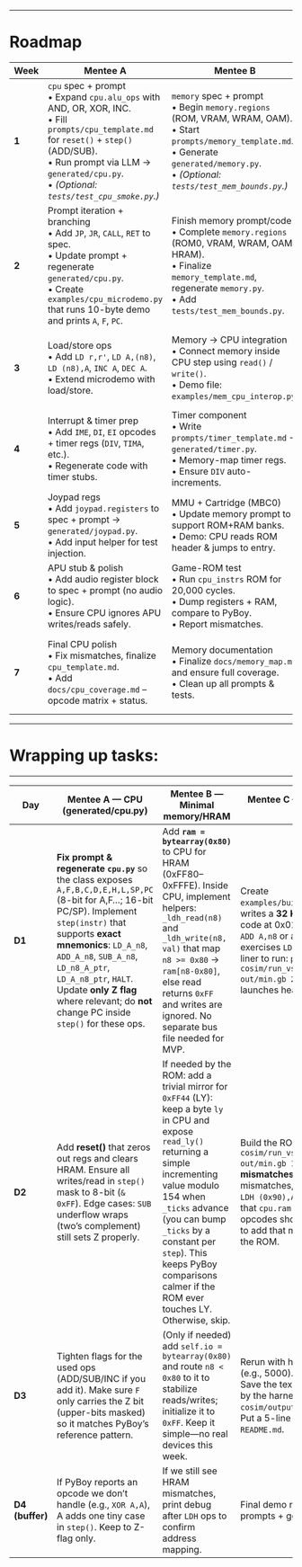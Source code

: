 
---


# Roadmap

| Week  | Mentee A                                                                                                                                                                                                            | Mentee B                                                                                                                                                                    | Mentee C                                                                                                                                                                  |
| ----- | ----------------------------------------------------------------------------------------------------------------------------------------------------------------------------------------------------------------------------------------- | ------------------------------------------------------------------------------------------------------------------------------------------------------------------------------------------------------- | ---------------------------------------------------------------------------------------------------------------------------------------------------------------------------------------------------- |
| **1** | `cpu` spec + prompt<br>• Expand `cpu.alu_ops` with AND, OR, XOR, INC.<br>• Fill `prompts/cpu_template.md` for `reset()` + `step()` (ADD/SUB).<br>• Run prompt via LLM → `generated/cpu.py`.<br>• *(Optional: `tests/test_cpu_smoke.py`.)* | `memory` spec + prompt<br>• Begin `memory.regions` (ROM, VRAM, WRAM, OAM).<br>• Start `prompts/memory_template.md`.<br>• Generate `generated/memory.py`.<br>• *(Optional: `tests/test_mem_bounds.py`.)* | `ppu` spec + prompt<br>• Add `STAT`, `SCY`, `SCX`, `WY`, `WX`.<br>• Write `prompts/ppu_template.md` → `generated/ppu.py`.<br>• Add `tests/test_ppu_regs.py`.                                         |
| **2** | Prompt iteration + branching<br>• Add `JP`, `JR`, `CALL`, `RET` to spec.<br>• Update prompt + regenerate `generated/cpu.py`.<br>• Create `examples/cpu_microdemo.py` that runs 10-byte demo and prints `A`, `F`, `PC`.                    | Finish memory prompt/code<br>• Complete `memory.regions` (ROM0, VRAM, WRAM, OAM, HRAM).<br>• Finalize `memory_template.md`, regenerate `memory.py`.<br>• Add `tests/test_mem_bounds.py`.                | PyBoy harness + test<br>• Build `cosim/pyboy_harness.py` (step ROM 50 cycles, dump `{A,F,PC}`).<br>• Write `tests/test_cpu_vs_pyboy.py`: compare one ADD step.<br>• Demo in `examples/run_pyboy.py`. |
| **3** | Load/store ops<br>• Add `LD r,r'`, `LD A,(n8)`, `LD (n8),A`, `INC A`, `DEC A`.<br>• Extend microdemo with load/store.                                                                                                                     | Memory → CPU integration<br>• Connect memory inside CPU step using `read()` / `write()`.<br>• Demo file: `examples/mem_cpu_interop.py`.                                                                 | Harness v1<br>• Upgrade to step until PC reaches target.<br>• Dump full registers + RAM.<br>• Extend `tests/test_cpu_vs_pyboy.py` to validate `LD` ops.                                              |
| **4** | Interrupt & timer prep<br>• Add `IME`, `DI`, `EI` opcodes + timer regs (`DIV`, `TIMA`, etc.).<br>• Regenerate code with timer stubs.                                                                                                      | Timer component<br>• Write `prompts/timer_template.md` → `generated/timer.py`.<br>• Memory-map timer regs.<br>• Ensure `DIV` auto-increments.                                                           | Integration runner<br>• Build `cosim/run_vs_pyboy.py` to run emulator & PyBoy side-by-side for 5000 cycles.<br>• Log all mismatches.                                                                 |
| **5** | Joypad regs<br>• Add `joypad.registers` to spec + prompt → `generated/joypad.py`.<br>• Add input helper for test injection.                                                                                                              | MMU + Cartridge (MBC0)<br>• Update memory prompt to support ROM+RAM banks.<br>• Demo: CPU reads ROM header & jumps to entry.                                                                             | PPU LY counter<br>• In `ppu.py`, increment `LY` every 456 cycles.<br>• Compare LY trace vs PyBoy → `tests/test_ly_vs_pyboy.py`.                                                                      |
| **6** | APU stub & polish<br>• Add audio register block to spec + prompt (no audio logic).<br>• Ensure CPU ignores APU writes/reads safely.                                                                                                       | Game-ROM test<br>• Run `cpu_instrs` ROM for 20,000 cycles.<br>• Dump registers + RAM, compare to PyBoy.<br>• Report mismatches.                                                                         | Continuous diff output<br>• Enhance `run_vs_pyboy.py` to export CSV mismatch log per cycle.<br>• Upload as CI artifact.                                                                              |
| **7** | Final CPU polish<br>• Fix mismatches, finalize `cpu_template.md`.<br>• Add `docs/cpu_coverage.md` – opcode matrix + status.                                                                                                               | Memory documentation<br>• Finalize `docs/memory_map.md` and ensure full coverage.<br>• Clean up all prompts & tests.                                                                                    | Final demo + wrap-up<br>• Create `examples/run_full_loop.py`.<br>• Record GIF of emulator booting.<br>• Polish `README.md` + final slide deck.                                                       |



---

# Wrapping up tasks:


---
| Day             | Mentee A — CPU (generated/cpu.py)                                                                                                                                                                                                                                                                                                                | Mentee B — Minimal memory/HRAM                                                                                                                                                                                                                                                                                         | Mentee C — ROM & Harness run                                                                                                                                                                                                                                                            |
| --------------- | ------------------------------------------------------------------------------------------------------------------------------------------------------------------------------------------------------------------------------------------------------------------------------------------------------------------------------------------------ | ---------------------------------------------------------------------------------------------------------------------------------------------------------------------------------------------------------------------------------------------------------------------------------------------------------------------- | --------------------------------------------------------------------------------------------------------------------------------------------------------------------------------------------------------------------------------------------------------------------------------------- |
| **D1**          | **Fix prompt & regenerate `cpu.py`** so the class exposes `A,F,B,C,D,E,H,L,SP,PC` (8-bit for A,F…; 16-bit PC/SP). Implement `step(instr)` that supports **exact mnemonics**: `LD_A_n8`, `ADD_A_n8`, `SUB_A_n8`, `LD_n8_A_ptr`, `LD_A_n8_ptr`, `HALT`. Update **only Z flag** where relevant; do **not** change PC inside `step()` for these ops. | Add **`ram = bytearray(0x80)`** to CPU for HRAM (0xFF80–0xFFFE). Inside CPU, implement helpers: `_ldh_read(n8)` and `_ldh_write(n8, val)` that map `n8 >= 0x80` → `ram[n8-0x80]`, else read returns `0xFF` and writes are ignored. No separate bus file needed for MVP.                                                | Create `examples/build_min_rom.py` that writes a **32 KB MBC0 ROM** with code at 0x0100: e.g., `LD A,5; ADD A,n8` or a tiny loop that also exercises `LDH`. Provide a one-liner to run: `python cosim/run_vs_pyboy.py out/min.gb 200`. Verify script launches headless PyBoy.           |
| **D2**          | Add **reset()** that zeros out regs and clears HRAM. Ensure all writes/read in `step()` mask to 8-bit (`& 0xFF`). Edge cases: `SUB` underflow wraps (two’s complement) still sets Z properly.                                                                                                                                                    | If needed by the ROM: add a trivial mirror for `0xFF44` (LY): keep a byte `ly` in CPU and expose `read_ly()` returning a simple incrementing value modulo 154 when `_ticks` advance (you can bump `_ticks` by a constant per `step`). This keeps PyBoy comparisons calmer if the ROM ever touches LY. Otherwise, skip. | Build the ROM and run: `python cosim/run_vs_pyboy.py out/min.gb 1000`. **Record mismatches.** If you see `HRAM[10]` mismatches, confirm we wrote `LDH (0x90),A` somewhere and that `cpu.ram[0x10]` matches. If opcodes show `UNIMPL_XX`, tell A to add that mnemonic or change the ROM. |
| **D3**          | Tighten flags for the used ops (ADD/SUB/INC if you add it). Make sure `F` only carries the Z bit (upper-bits masked) so it matches PyBoy’s reference pattern.                                                                                                                                                                                    | (Only if needed) add `self.io = bytearray(0x80)` and route `n8 < 0x80` to it to stabilize reads/writes; initialize it to `0xFF`. Keep it simple—no real devices this week.                                                                                                                                             | Rerun with higher step count (e.g., 5000). **Goal:** `mismatches=0`. Save the text output produced by the harness (it writes to `cosim/output_run_vs_pyboy.txt`). Put a 5-line “How to run” in `README.md`.                                                                             |
| **D4 (buffer)** | If PyBoy reports an opcode we don’t handle (e.g., `XOR A,A`), A adds one tiny case in `step()`. Keep to Z-flag only.                                                                                                                                                                                                                             | If we still see HRAM mismatches, print debug after `LDH` ops to confirm address mapping.                                                                                                                                                                                                                               | Final demo recording; commit prompts + generated files.                                                                                                                                                                                                                                 |



